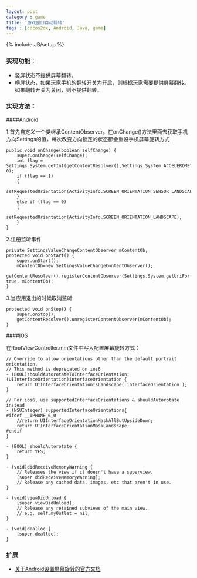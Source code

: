 ```yaml
---
layout: post
category : game
title: '游戏窗口自动翻转'
tags : [cocos2dx, Android, Java, game]
---
```

{% include JB/setup %}

### 实现功能：

* 竖屏状态不提供屏幕翻转。
* 横屏状态，如果玩家手机的翻转开关为开启，则根据玩家需要提供屏幕翻转。如果翻转开关为关闭，则不提供翻转。

### 实现方法：

####Android

1.首先自定义一个类继承ContentObserver。在onChange()方法里面去获取手机方向Settings的值，每次改变方向锁定的状态都会重设手机屏幕旋转方式

<!--more-->

	public void onChange(boolean selfChange) {
		super.onChange(selfChange);
		int flag = Settings.System.getInt(getContentResolver(),Settings.System.ACCELEROMETER_ROTATION, 0);
		if (flag == 1)
		{
			setRequestedOrientation(ActivityInfo.SCREEN_ORIENTATION_SENSOR_LANDSCAPE);
		}
		else if (flag == 0)
		{
			setRequestedOrientation(ActivityInfo.SCREEN_ORIENTATION_LANDSCAPE);
		}
	}

	
2.注册监听事件

	private SettingsValueChangeContentObserver mContentOb;
	protected void onStart() {
		super.onStart();
		mContentOb=new SettingsValueChangeContentObserver();
		getContentResolver().registerContentObserver(Settings.System.getUriFor(Settings.System.ACCELEROMETER_ROTATION), true, mContentOb);
	}


3.当应用退出的时候取消监听

	protected void onStop() {
		super.onStop();
		getContentResolver().unregisterContentObserver(mContentOb);
	}

####IOS

在RootViewController.mm文件中写入配置屏幕旋转方式：

	// Override to allow orientations other than the default portrait orientation.
	// This method is deprecated on ios6
	- (BOOL)shouldAutorotateToInterfaceOrientation:(UIInterfaceOrientation)interfaceOrientation {
	    return UIInterfaceOrientationIsLandscape( interfaceOrientation );
	}

	// For ios6, use supportedInterfaceOrientations & shouldAutorotate instead
	- (NSUInteger) supportedInterfaceOrientations{
	#ifdef __IPHONE_6_0
	    //return UIInterfaceOrientationMaskAllButUpsideDown;
	    return UIInterfaceOrientationMaskLandscape;
	#endif
	}

	- (BOOL) shouldAutorotate {
	    return YES;
	}

	- (void)didReceiveMemoryWarning {
	    // Releases the view if it doesn't have a superview.
	    [super didReceiveMemoryWarning];
	    // Release any cached data, images, etc that aren't in use.
	}

	- (void)viewDidUnload {
	    [super viewDidUnload];
	    // Release any retained subviews of the main view.
	    // e.g. self.myOutlet = nil;
	}

	- (void)dealloc {
	    [super dealloc];
	}


### 扩展

- [关于Android设置屏幕旋转的官方文档](http://developer.android.com/reference/android/content/pm/ActivityInfo.html#SCREEN_ORIENTATION_SENSOR)

